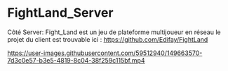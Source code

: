 # FightLand_Server

Côté Server:
Fight_Land est un jeu de plateforme multijoueur en réseau le projet du client est trouvable ici : https://github.com/Edifay/FightLand


https://user-images.githubusercontent.com/59512940/149663570-7d3c0e57-b3e5-4819-8c04-38f259c115bf.mp4

